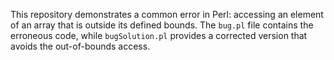 This repository demonstrates a common error in Perl: accessing an element of an array that is outside its defined bounds. The `bug.pl` file contains the erroneous code, while `bugSolution.pl` provides a corrected version that avoids the out-of-bounds access.